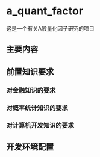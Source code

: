 # a_quant_factor
这是一个有关A股量化因子研究的项目

## 主要内容

## 前置知识要求
### 对金融知识的要求
### 对概率统计知识的要求
### 对计算机开发知识的要求

## 开发环境配置
